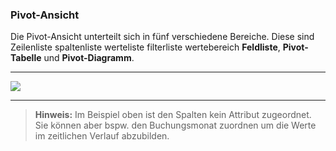 ### Pivot-Ansicht

Die Pivot-Ansicht unterteilt sich in fünf verschiedene Bereiche. Diese sind Zeilenliste spaltenliste werteliste filterliste wertebereich **Feldliste**, **Pivot-Tabelle** und **Pivot-Diagramm**.

---
![](/Pictures/Web-Client/Fabrik/Pivot-Anischt/pivot_anischt_1.png)

---

>**Hinweis:** Im Beispiel oben ist den Spalten kein Attribut zugeordnet. Sie können aber bspw. den Buchungsmonat zuordnen um die Werte im zeitlichen Verlauf abzubilden.